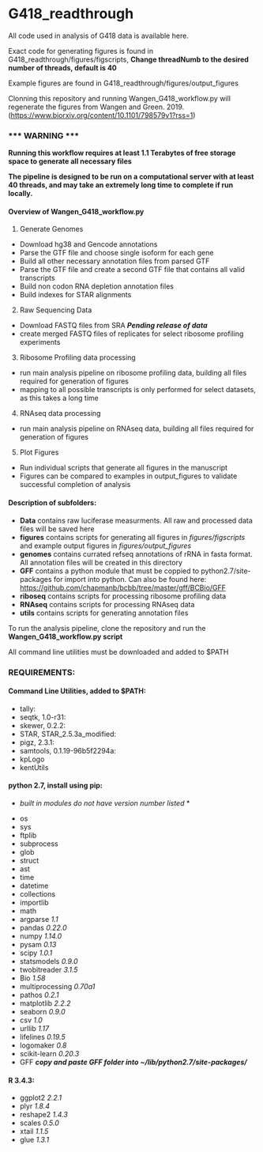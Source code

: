 # G418_readthrough
All code used in analysis of G418 data is available here.

Exact code for generating figures is found in G418_readthrough/figures/figscripts, **Change threadNumb to the desired number of threads, default is 40**

Example figures are found in G418_readthrough/figures/output_figures

Clonning this repository and running Wangen_G418_workflow.py will regenerate the figures from Wangen and Green. 2019. (https://www.biorxiv.org/content/10.1101/798579v1?rss=1)


### *** WARNING ***
**Running this workflow requires at least 1.1 Terabytes of free storage space to generate all necessary files**

**The pipeline is designed to be run on a computational server with at least 40 threads, and may take an extremely long time to complete if run locally.**

#### Overview of Wangen_G418_workflow.py
1. Generate Genomes
- Download hg38 and Gencode annotations
- Parse the GTF file and choose single isoform for each gene
- Build all other necessary annotation files from parsed GTF
- Parse the GTF file and create a second GTF file that contains all valid transcripts
- Build non codon RNA depletion annotation files
- Build indexes for STAR alignments
2. Raw Sequencing Data
- Download FASTQ files from SRA ***Pending release of data***
- create merged FASTQ files of replicates for select ribosome profiling experiments
3. Ribosome Profiling data processing
- run main analysis pipeline on ribosome profiling data, building all files required for generation of figures
- mapping to all possible transcripts is only performed for select datasets, as this takes a long time
4. RNAseq data processing
- run main analysis pipeline on RNAseq data, building all files required for generation of figures
5. Plot Figures
- Run individual scripts that generate all figures in the manuscript
- Figures can be compared to examples in output_figures to validate successful completion of analysis



#### Description of subfolders: 
- **Data** contains raw luciferase measurments. All raw and processed data files will be saved here
- **figures** contains scripts for generating all figures in *figures/figscripts* and example output figures in *figures/output_figures*
- **genomes** contains currated refseq annotations of rRNA in fasta format. All annotation files will be created in this directory
- **GFF** contains a python module that must be coppied to python2.7/site-packages for import into python. Can also be found here: https://github.com/chapmanb/bcbb/tree/master/gff/BCBio/GFF
- **riboseq** contains scripts for processing ribosome profiling data
- **RNAseq** contains scripts for processing RNAseq data
- **utils** contains scripts for generating annotation files


To run the analysis pipeline, clone the repository and run the **Wangen_G418_workflow.py script**

All command line utilities must be downloaded and added to $PATH


### REQUIREMENTS:
#### Command Line Utilities, added to $PATH:
- tally: 
- seqtk, 1.0-r31: 
- skewer, 0.2.2:
- STAR, STAR_2.5.3a_modified:
- pigz, 2.3.1:
- samtools, 0.1.19-96b5f2294a:
- kpLogo
- kentUtils


#### python 2.7, install using pip:

* *built in modules do not have version number listed* *
- os 
- sys 
- ftplib
- subprocess
- glob 
- struct 
- ast 
- time 
- datetime 
- collections 
- importlib
- math 
- argparse *1.1*
- pandas *0.22.0*
- numpy *1.14.0*
- pysam *0.13*
- scipy *1.0.1*
- statsmodels *0.9.0*
- twobitreader *3.1.5*
- Bio *1.58*
- multiprocessing *0.70a1*
- pathos *0.2.1*
- matplotlib *2.2.2*
- seaborn *0.9.0*
- csv *1.0*
- urllib *1.17*
- lifelines *0.19.5*
- logomaker *0.8*
- scikit-learn *0.20.3*
- GFF ***copy and paste GFF folder into ~/lib/python2.7/site-packages/***


#### R 3.4.3:
- ggplot2 *2.2.1*
- plyr *1.8.4*
- reshape2 *1.4.3*
- scales *0.5.0*
- xtail *1.1.5*
- glue *1.3.1*



